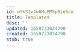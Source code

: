 ```yaml
---
id: wYkSIv4w6HcMMSp0ieScm
title: Templates
desc: ''
updated: 1659733034790
created: 1659733034790
stub: true
---
```


